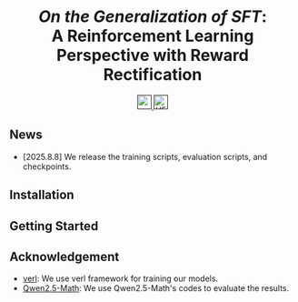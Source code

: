 
<div align="center">

# *On the Generalization of SFT*: <br>A Reinforcement Learning Perspective with Reward Rectification

<a href="" target="_blank">
    <img alt="arXiv" src="https://img.shields.io/badge/arXiv-SFT vs RL-red?logo=arxiv" height="25" />
</a>

<a href="" target="_blank">
    <img alt="HF Model: Cambrian-1" src="https://img.shields.io/badge/%F0%9F%A4%97%20_Model-Checkpoints&Data-ffc107?color=ffc107&logoColor=white" height="25" />
</a>

<br>
</div>


## News
- [2025.8.8] We release the training scripts, evaluation scripts, and checkpoints.

## Installation


## Getting Started


## Acknowledgement

- [verl](https://github.com/volcengine/verl): We use verl framework for training our models.
- [Qwen2.5-Math](https://github.com/QwenLM/Qwen2.5-Math): We use Qwen2.5-Math's codes to evaluate the results.